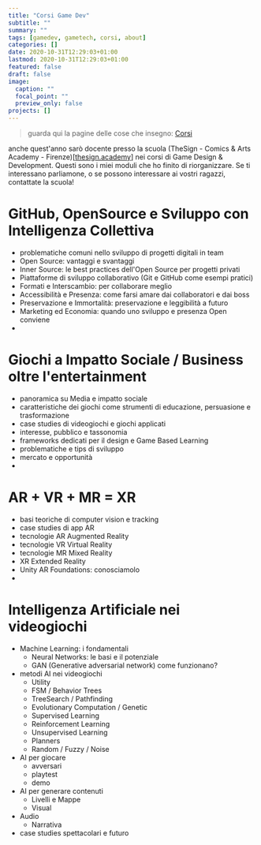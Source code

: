 ```yaml
---
title: "Corsi Game Dev"
subtitle: ""
summary: ""
tags: [gamedev, gametech, corsi, about]
categories: []
date: 2020-10-31T12:29:03+01:00
lastmod: 2020-10-31T12:29:03+01:00
featured: false
draft: false
image:
  caption: ""
  focal_point: ""
  preview_only: false
projects: []
---
```

> guarda qui la pagine delle cose che insegno: [Corsi](/educator/)

anche quest'anno sarò docente presso la scuola (TheSign - Comics & Arts Academy - Firenze)[[thesign.academy](https://thesign.academy/)] nei corsi di Game Design & Development. Questi sono i miei moduli che ho finito di riorganizzare. Se ti interessano parliamone, o se possono interessare ai vostri ragazzi, contattate la scuola!

# GitHub, OpenSource e Sviluppo con Intelligenza Collettiva
- problematiche comuni nello sviluppo di progetti digitali in team
- Open Source: vantaggi e svantaggi
- Inner Source: le best practices dell'Open Source per progetti privati
- Piattaforme di sviluppo collaborativo (Git e GitHub come esempi pratici)
- Formati e Interscambio: per collaborare meglio
- Accessibilità e Presenza: come farsi amare dai collaboratori e dai boss
- Preservazione e Immortalità: preservazione e leggibilità a futuro
- Marketing ed Economia: quando uno sviluppo e presenza Open conviene
- 
# Giochi a Impatto Sociale / Business oltre l'entertainment
- panoramica su Media e impatto sociale
- caratteristiche dei giochi come strumenti di educazione, persuasione e trasformazione
- case studies di videogiochi e giochi applicati
- interesse, pubblico e tassonomia
- frameworks dedicati per il design e Game Based Learning
- problematiche e tips di sviluppo
- mercato e opportunità
- 
# AR + VR + MR = XR
- basi teoriche di computer vision e tracking
- case studies di app AR
- tecnologie AR Augmented Reality
- tecnologie VR Virtual Reality
- tecnologie MR Mixed Reality
- XR Extended Reality 
- Unity AR Foundations: conosciamolo
- 
# Intelligenza Artificiale nei videogiochi
- Machine Learning: i fondamentali
  - Neural Networks: le basi e il potenziale
  - GAN (Generative adversarial network) come funzionano?
- metodi AI nei videogiochi
  - Utility
  - FSM / Behavior Trees
  - TreeSearch / Pathfinding
  - Evolutionary Computation / Genetic
  - Supervised Learning
  - Reinforcement Learning
  - Unsupervised Learning
  - Planners
  - Random / Fuzzy / Noise
- AI per giocare
  - avversari
  - playtest
  - demo
- AI per generare contenuti
  - Livelli e Mappe
  - Visual
- Audio
  - Narrativa
- case studies spettacolari e futuro
